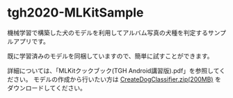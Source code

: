 # tgh2020-MLKitSample

機械学習で構築した犬のモデルを利用してアルバム写真の犬種を判定するサンプルアプリです。

既に学習済みのモデルを同梱していますので、簡単に試すことができます。

詳細については、「MLKitクックブック(TGH Android講習版).pdf」を参照してください。
モデルの作成から行いたい方は [CreateDogClassifier.zip(200MB)](https://tgh2020-android-mlkit.s3-ap-northeast-1.amazonaws.com/CreateDogClassifier.zip) をダウンロードしてください。
